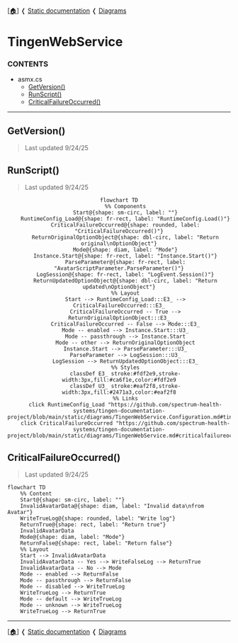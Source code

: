 <!-- u250924 -->

[[🏠︎](../../README.md)] ❬ [Static documentation](../README.md) ❬ [Diagrams](README.md)

# TingenWebService

### CONTENTS

* asmx.cs
    * [GetVersion()](#getversion)
    * [RunScript()](#runscript)
    * [CriticalFailureOccurred()](#criticalfailureoccurred)

***

## GetVersion()

> Last updated 9/24/25

## RunScript()

> Last updated 9/24/25

<div align="center">

```mermaid
flowchart TD
    %% Components
    Start@{shape: sm-circ, label: ""}
    RuntimeConfig_Load@{shape: fr-rect, label: "RuntimeConfig.Load()"}
    CriticalFailureOccurred@{shape: rounded, label: "CriticalFailureOccurred()"}
    ReturnOriginalOptionObject@{shape: dbl-circ, label: "Return original\nOptionObject"}
    Mode@{shape: diam, label: "Mode"}
    Instance.Start@{shape: fr-rect, label: "Instance.Start()"}
    ParseParameter@{shape: fr-rect, label: "AvatarScriptParameter.ParseParameter()"}
    LogSession@{shape: fr-rect, label: "LogEvent.Session()"}
    ReturnUpdatedOptionObject@{shape: dbl-circ, label: "Return updated\nOptionObject"}
    %% Layout
    Start --> RuntimeConfig_Load:::E3_ --> CriticalFailureOccurred:::E3_
    CriticalFailureOccurred -- True --> ReturnOriginalOptionObject:::E3_
    CriticalFailureOccurred -- False --> Mode:::E3_
    Mode -- enabled --> Instance.Start:::U3_
    Mode -- passthrough --> Instance.Start
    Mode -- other --> ReturnOriginalOptionObject
    Instance.Start --> ParseParameter:::U3_
    ParseParameter --> LogSession:::U3_
    LogSession --> ReturnUpdatedOptionObject:::E3_
    %% Styles
    classDef E3_ stroke:#fdf2e9,stroke-width:3px,fill:#ca6f1e,color:#fdf2e9
    classDef U3_ stroke:#eaf2f8,stroke-width:3px,fill:#2471a3,color:#eaf2f8
    %% Links
    click RuntimeConfig_Load "https://github.com/spectrum-health-systems/tingen-documentation-project/blob/main/static/diagrams/TingenWebService.Configuration.md#tingenwebserviceconfigurationruntimeconfigcs"
    click CriticalFailureOccurred "https://github.com/spectrum-health-systems/tingen-documentation-project/blob/main/static/diagrams/TingenWebService.md#criticalfailureoccurred"
```

</div>

## CriticalFailureOccurred()

> Last updated 9/24/25

```mermaid
flowchart TD
    %% Content
    Start@{shape: sm-circ, label: ""}
    InvalidAvatarData@{shape: diam, label: "Invalid data\nfrom Avatar"}
    WriteTrueLog@{shape: rounded, label: "Write log"}
    ReturnTrue@{shape: rect, label: "Return true"}
    InvalidAvatarData
    Mode@{shape: diam, label: "Mode"}
    ReturnFalse@{shape: rect, label: "Return false"}
    %% Layout
    Start --> InvalidAvatarData
    InvalidAvatarData -- Yes --> WriteFalseLog --> ReturnTrue
    InvalidAvatarData -- No --> Mode
    Mode -- enabled --> ReturnFalse
    Mode -- passthrough --> ReturnFalse
    Mode -- disabled --> WriteTrueLog
    WriteTrueLog --> ReturnTrue
    Mode -- default --> WriteTrueLog
    Mode -- unknown --> WriteTrueLog
    WriteTrueLog --> ReturnTrue
```

***

[[🏠︎](../../README.md)] ❬ [Static documentation](../README.md) ❬ [Diagrams](README.md)